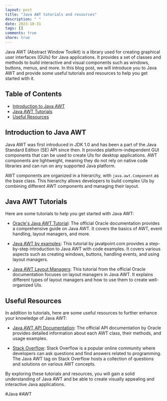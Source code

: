 ```yaml
---
layout: post
title: "Java AWT tutorials and resources"
description: " "
date: 2023-10-31
tags: []
comments: true
share: true
---
```


Java AWT (Abstract Window Toolkit) is a library used for creating graphical user interfaces (GUIs) for Java applications. It provides a set of classes and methods to build interactive and visual components such as windows, buttons, menus, and more. In this blog post, we will introduce you to Java AWT and provide some useful tutorials and resources to help you get started with it.

## Table of Contents
- [Introduction to Java AWT](#introduction-to-java-awt)
- [Java AWT Tutorials](#java-awt-tutorials)
- [Useful Resources](#useful-resources)

## Introduction to Java AWT

Java AWT was first introduced in JDK 1.0 and has been a part of the Java Standard Edition (SE) API since then. It provides platform-independent GUI components that can be used to create UIs for desktop applications. AWT components are lightweight, meaning they do not rely on native code libraries and can run on any supported Java platform.

AWT components are organized in a hierarchy, with `java.awt.Component` as the base class. This hierarchy allows developers to build complex UIs by combining different AWT components and managing their layout.

## Java AWT Tutorials

Here are some tutorials to help you get started with Java AWT:

- [Oracle's Java AWT Tutorial](https://docs.oracle.com/en/java/javase/14/docs/api/java.desktop/java/awt/package-summary.html): The official Oracle documentation provides a comprehensive guide on Java AWT. It covers the basics of AWT, event handling, layout managers, and more.

- [Java AWT by examples](https://www.javatpoint.com/java-awt): This tutorial by javatpoint.com provides a step-by-step introduction to Java AWT with code examples. It covers various aspects such as creating windows, buttons, handling events, and using layout managers.

- [Java AWT Layout Managers](https://docs.oracle.com/en/java/javase/14/docs/api/java.desktop/java/awt/package-summary.html): This tutorial from the official Oracle documentation focuses on layout managers in Java AWT. It explains different types of layout managers and how to use them to create well-organized UIs.

## Useful Resources

In addition to tutorials, here are some useful resources to further enhance your knowledge of Java AWT:

- [Java AWT API Documentation](https://docs.oracle.com/en/java/javase/14/docs/api/java.desktop/java/awt/package-summary.html): The official API documentation by Oracle provides detailed information about each AWT class, their methods, and usage examples.

- [Stack Overflow](https://stackoverflow.com/questions/tagged/java-awt): Stack Overflow is a popular online community where developers can ask questions and find answers related to programming. The Java AWT tag on Stack Overflow hosts a collection of questions and solutions on various AWT concepts.

By exploring these tutorials and resources, you will gain a solid understanding of Java AWT and be able to create visually appealing and interactive Java applications.

#Java #AWT